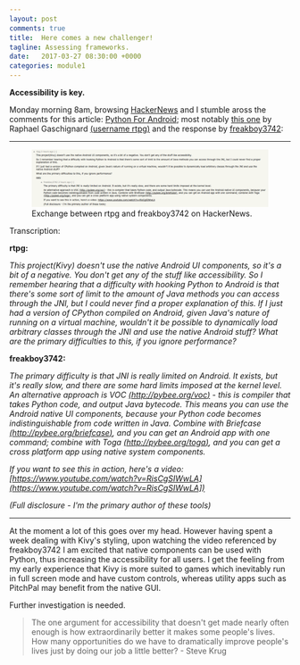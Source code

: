 ```yaml
---
layout: post
comments: true
title:  Here comes a new challenger!
tagline: Assessing frameworks.
date:   2017-03-27 08:30:00 +0000
categories: module1
---
```


**Accessibility is key.**

Monday morning 8am, browsing [HackerNews](https://news.ycombinator.com/news) and I stumble aross the comments for this article: [Python For Android](https://news.ycombinator.com/item?id=13964561); most notably [this one](https://news.ycombinator.com/item?id=13964561) by Raphael Gaschignard [(username rtpg)](https://news.ycombinator.com/user?id=rtpg) and the response by [freakboy3742](https://news.ycombinator.com/user?id=freakboy3742):

- - - 
<figure>
	<img src="/media/2017-03-27/python-voc.png" />
	<figcaption>
		Exchange between rtpg and freakboy3742 on HackerNews.
	</figcaption>
</figure>

Transcription:

**rtpg:**

*This project(Kivy) doesn't use the native Android UI components, so it's a bit of a negative. You don't get any of the stuff like accessibility.
So I remember hearing that a difficulty with hooking Python to Android is that there's some sort of limit to the amount of Java methods you can access through the JNI, but I could never find a proper explanation of this.
If I just had a version of CPython compiled on Android, given Java's nature of running on a virtual machine, wouldn't it be possible to dynamically load arbitrary classes through the JNI and use the native Android stuff?
What are the primary difficulties to this, if you ignore performance?*
	
**freakboy3742:**

*The primary difficulty is that JNI is really limited on Android. It exists, but it's really slow, and there are some hard limits imposed at the kernel level.
An alternative approach is VOC [(http://pybee.org/voc)](http://pybee.org/voc) - this is compiler that takes Python code, and output Java bytecode. This means you can use the Android native UI components, because your Python code becomes indistinguishable from code written in Java. Combine with Briefcase [(http://pybee.org/briefcase)](http://pybee.org/briefcase), and you can get an Android app with one command; combine with Toga [(http://pybee.org/toga)](http://pybee.org/toga), and you can get a cross platform app using native system components.*

*If you want to see this in action, here's a video: [https://www.youtube.com/watch?v=RisCgSIWwLA](https://www.youtube.com/watch?v=RisCgSIWwLA])*

*(Full disclosure - I'm the primary author of these tools)*

---

At the moment a lot of this goes over my head. However having spent a week dealing with Kivy's styling, upon watching the video referenced by freakboy3742 I am excited that native components can be used with Python, thus increasing the accessibility for all users. I get the feeling from my early experience that Kivy is more suited to games which inevitably run in full screen mode and have custom controls, whereas utility apps such as PitchPal may benefit from the native GUI.

Further investigation is needed.



> The one argument for accessibility that doesn't get made nearly often enough is how extraordinarily better it makes some people's lives. How many opportunities do we have to dramatically improve people's lives just by doing our job a little better? - Steve Krug
